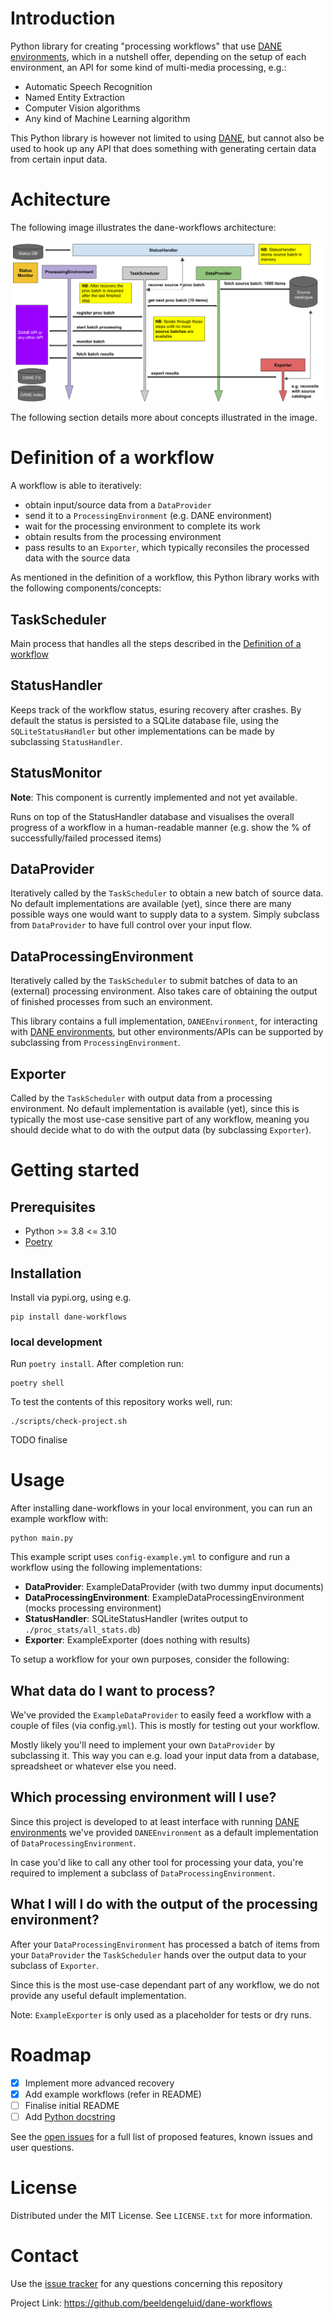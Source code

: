 # Introduction

Python library for creating "processing workflows" that use [DANE environments](https://github.com/beeldengeluid/dane-environments), which in a nutshell offer, depending on the setup of each environment, an API for some kind of multi-media processing, e.g.:

* Automatic Speech Recognition
* Named Entity Extraction
* Computer Vision algorithms
* Any kind of Machine Learning algorithm

This Python library is however not limited to using [DANE](https://github.com/CLARIAH/DANE), but cannot also be used to hook up any API that does something with generating certain data from certain input data.

# Achitecture

The following image illustrates the dane-workflows architecture:

![Image](architecture.png)

The following section details more about concepts illustrated in the image.

# Definition of a workflow

A workflow is able to iteratively:
- obtain input/source data from a `DataProvider`
- send it to a `ProcessingEnvironment` (e.g. DANE environment)
- wait for the processing environment to complete its work
- obtain results from the processing environment
- pass results to an `Exporter`, which typically reconsiles the processed data with the source data     

As mentioned in the definition of a workflow, this Python library works with the following components/concepts:

## TaskScheduler

Main process that handles all the steps described in the [Definition of a workflow]()

## StatusHandler

Keeps track of the workflow status, esuring recovery after crashes. By default the status is persisted to a SQLite database file, using the `SQLiteStatusHandler` but other implementations can be made by subclassing `StatusHandler`. 

## StatusMonitor

**Note**: This component is currently implemented and not yet available. 

Runs on top of the StatusHandler database and visualises the overall progress of a workflow in a human-readable manner (e.g. show the % of successfully/failed processed items)

## DataProvider

Iteratively called by the `TaskScheduler` to obtain a new batch of source data. No default implementations are available (yet), since there are many possible ways one would want to supply data to a system. Simply subclass from `DataProvider` to have full control over your input flow.

## DataProcessingEnvironment

Iteratively called by the `TaskScheduler` to submit batches of data to an (external) processing environment. Also takes care of obtaining the output of finished processes from such an environment.

This library contains a full implementation, `DANEEnvironment`, for interacting with [DANE environments](https://github.com/beeldengeluid/dane-environments), but other environments/APIs can be supported by subclassing from `ProcessingEnvironment`.

## Exporter

Called by the `TaskScheduler` with output data from a processing environment. No default implementation is available (yet), since this is typically the most use-case sensitive part of any workflow, meaning you should decide what to do with the output data (by subclassing `Exporter`).

# Getting started

## Prerequisites

* Python >= 3.8 <= 3.10
* [Poetry](https://python-poetry.org/)

## Installation

Install via pypi.org, using e.g.

```
pip install dane-workflows
```

### local development

Run `poetry install`. After completion run:

```
poetry shell
```

To test the contents of this repository works well, run:

```
./scripts/check-project.sh
```

TODO finalise

# Usage

After installing dane-workflows in your local environment, you can run an example workflow with:

```
python main.py
```

This example script uses `config-example.yml` to configure and run a workflow using the following implementations:

- **DataProvider**: ExampleDataProvider (with two dummy input documents)
- **DataProcessingEnvironment**: ExampleDataProcessingEnvironment (mocks processing environment)
- **StatusHandler**: SQLiteStatusHandler (writes output to `./proc_stats/all_stats.db`)
- **Exporter**: ExampleExporter (does nothing with results)

To setup a workflow for your own purposes, consider the following:

## What data do I want to process?

We've provided the `ExampleDataProvider` to easily feed a workflow with a couple of files (via config.`yml`). This is mostly for testing out your workflow.

Mostly likely you'll need to implement your own `DataProvider` by subclassing it. This way you can e.g. load your input data from a database, spreadsheet or whatever else you need.

## Which processing environment will I use?

Since this project is developed to at least interface with running [DANE environments](https://github.com/beeldengeluid/dane-environments) we've provided `DANEEnvironment` as a default implementation of `DataProcessingEnvironment`.

In case you'd like to call any other tool for processing your data, you're required to implement a subclass of `DataProcessingEnvironment`.

## What I will I do with the output of the processing environment?

After your `DataProcessingEnvironment` has processed a batch of items from your `DataProvider` the `TaskScheduler` hands over the output data to your subclass of `Exporter`. 

Since this is the most use-case dependant part of any workflow, we do not provide any useful default implementation. 

Note: `ExampleExporter` is only used as a placeholder for tests or dry runs.

# Roadmap

- [x] Implement more advanced recovery
- [x] Add example workflows (refer in README)
- [ ] Finalise initial README
- [ ] Add [Python docstring](https://www.askpython.com/python/python-docstring)

See the [open issues](https://github.com/beeldengeluid/dane-workflows/issues) for a full list of proposed features, known issues and user questions.


# License
Distributed under the MIT License. See `LICENSE.txt` for more information.


# Contact
Use the [issue tracker](https://github.com/beeldengeluid/dane-workflows/issues) for any questions concerning this repository

Project Link: https://github.com/beeldengeluid/dane-workflows
